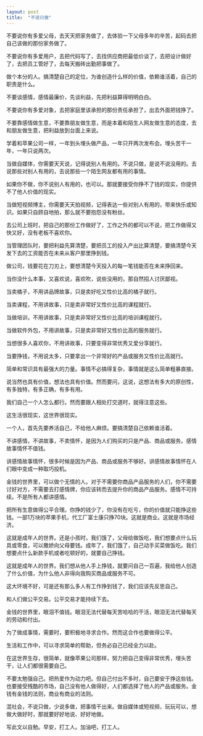 ```yaml
---
layout: post
title:  "不说只做"
---
```


不要说你有多爱父母，去天天把家务做了，去体验一下父母多年的辛苦，起码去把自己该做的那份家务做了。

不要说你有多爱用户，去把代码写了，去找供应商把最低价谈了，去把设计做好了，去把员工管好了，去每天搬砖出勤把事做了。

做个本分的人。搞清楚自己的定位，为谁创造什么样的价值，依赖谁活着，自己的职责是什么。

不要谈感情，感情最廉价，先谈利益，先把利益算得明明白白。

不要说你有多爱对象，去把家庭里该承担的那份责任承担了，出去外面把钱挣了。

不要靠感情做生意，不要靠朋友做生意，而是本着和陌生人网友做生意的态度，去和朋友做生意，把利益放到台面上来说。

学着和苹果公司一样，一年到头埋头做产品，一年只开两次发布会。埋头苦干一年，一年只说两次。

当做自媒体，你需要天天说，记得说别人有用的。不说只做，是说不说没用的。去说那些对别人有用的，去说那些一个陌生网友都有用的事情。

如果你不做，你不说别人有用的，也可以。那就要接受你挣不了钱的现实，你提供不了他人价值的现实。

当做短视频博主，你需要天天拍视频，记得表达一些对别人有用的，带来快乐或知识。如果只自顾自地拍，那么就不要抱怨没有粉丝。

去公司上班时，把自己的那份工作做好了，工作之外的都可以不说，把工作做得又快又好，没有老板不喜欢你。

当管理团队时，要把利益先算清楚，要把员工的投入产出比算清楚，要搞清楚今天发下去的工资能否在未来从客户那里挣到钱。

做公司，钱要花在刀刃上，要想清楚今天投入的每一笔钱能否在未来挣回来。

当你没什么本事，又喜欢说，喜欢吹，说些没用的，那自然招人讨厌鄙视。

当卖橘子，不用讲品牌故事，只是卖好吃又性价比高的橘子就行。

当卖课程，不用讲故事，只是卖非常好又性价比高的课程就行。

当做培训，不用讲故事，只是卖非常好又性价比高的培训课程就行。

当做软件外包，不用讲故事，只是卖非常好又性价比高的服务就行。

当想很多人喜欢你，不用讲故事，只要变得非常优秀又爱分享就行。

当要挣钱，不用说太多，只要拿出一个非常好的产品或服务又性价比高就行。

简单和常识具有最强大的力量。事情不必搞得复杂，事情就是这么简单粗暴直接。

说当然也具有价值，想法也具有价值。然而要问，这说，这想法有多大的原创性，有多独特，有多正确，有多有用。

我们自己一个人怎么都行。然而要跟人相处打交道时，就得注意这些。

这生活很现实，这世界很现实。

一个人，首先先要养活自己，不给他人麻烦。要搞清楚自己依赖谁活着。

不讲感情，不讲故事，不卖情怀，是因为人们购买的只是产品、商品或服务。感情故事情怀不值钱。

讲感情故事情怀，很多时候是因为产品、商品或服务不够好。讲感情故事情怀在人们眼中变成一种取巧投机。

金钱的世界里，可以做个无情的人。对于不需要你商品产品服务的人们，你不需要讨好对方，不需要去打感情牌，你应该转而去提升你的商品产品服务。感情不可持续。不是所有人都讲感情。

把所有生意做得公平合理。你挣的钱少了，你没有在吃亏，你的价值就只能挣这些钱。一部1万块的苹果手机，代工厂富士康只挣70块。这就是商业。这就是市场经济。

这就是成年人的世界。还是小孩时，我们饿了，父母给做饭吃，我们想要点什么玩具或零食，可以撒娇向父母要钱。成年了，我们饿了，自己动手买菜做饭吃。我们想要点什么新款手机或者吃顿好的，就要自己挣钱。

这就是成年人的世界。我们想从他人手上挣钱，就要问自己一百遍，我给他人创造了什么价值，为什么他人非得向我购买商品或服务不可。

这大环境不好，可是还有那么多人有工作挣到钱了，我们应该先反思自己。

和人们做公平交易。公平交易才能持续下去。

金钱的世界里，眼泪不值钱。眼泪无法代替每天苦哈哈的干活，眼泪无法代替每天的劳动和付出。

为了做成事情，需要时，要积极地寻求合作。然而这合作也要做得公平。

生活和工作中，可以寻求简单的帮助，但务必自己已经全力以赴。

在这世界生存，很简单，就像苹果公司那样，努力把自己变得非常优秀，埋头苦干，让人们都很需要自己。

不要太勉强自己。把热爱作为动力吧。但自己付出不多时，自己要安于挣这些钱。也要接受残酷的市场，自己没有他人做得好，人们都选择了他人的产品或服务。金钱有金钱的法则，商业有商业的法则。

混社会，不说只做，少说多做，把事情干出来。做自媒体或短视频，玩玩可以，想做大做好时，那就要好好地说、好好地做。

写此文以自勉。早安，打工人。加油吧，打工人。